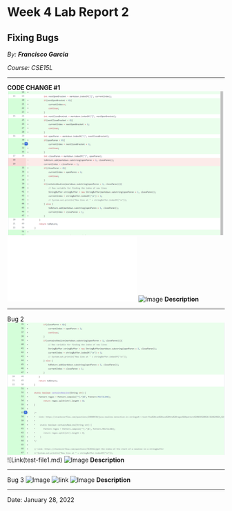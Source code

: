 # Week 4 Lab Report 2

## Fixing Bugs

*By: **Francisco Garcia***

*Course: CSE15L*

---
**CODE CHANGE #1**
![Image](bugfix1.png)
![Link](test-file2.md)
![Image]()
**Description**

---

Bug 2
![Image](bugfix2.png)
![Link(test-file1.md)
![Image]()
**Description**

---

Bug 3
![Image]()
![link]()
![Image]()
**Description**

---

Date: January 28, 2022
